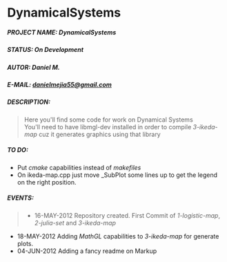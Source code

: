 DynamicalSystems
======

##### PROJECT NAME: 	DynamicalSystems
##### STATUS: 		On Development  
##### AUTOR: 		Daniel M.  
##### E-MAIL: 		[danielmejia55@gmail.com](mailto:danielmejia55@gmail.com)  
##### DESCRIPTION:
> Here you'll find some code for work on Dynamical Systems  
> You'll need to have libmgl-dev installed in order to compile *3-ikeda-map* cuz it generates graphics using that library

##### TO DO:	
* Put *cmake* capabilities instead of *makefiles*	
* On ikeda-map.cpp just move _SubPlot  some lines up to get the legend on the right position.


##### EVENTS:  
>* 16-MAY-2012	Repository created. First Commit of *1-logistic-map*, *2-julia-set* and *3-ikeda-map*
* 18-MAY-2012	Adding _MathGL_ capabilities to *3-ikeda-map* for generate plots.
* 04-JUN-2012	Adding a fancy readme on Markup  
